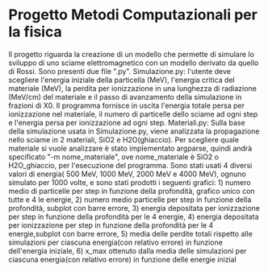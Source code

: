 # Progetto Metodi Computazionali per la fisica
Il progetto riguarda la creazione di un modello che permette di simulare lo sviluppo di uno sciame elettromagnetico con un modello derivato da quello di Rossi. Sono presenti due file ".py".
Simulazione.py: l'utente deve scegliere l'energia iniziale della particella (MeV), l'energia critica del materiale (MeV), la perdita per ionizzazione in una lunghezza di radiazione (MeV/cm) del materiale e il passo di avanzamento della simulazione in frazioni di X0. Il programma fornisce in uscita l'energia totale persa per ionizzazione nel materiale, il numero di particelle dello sciame ad ogni step e l'energia persa per ionizzazione ad ogni step.
Materiali.py: Sulla base della simulazione usata in Simulazione.py, viene analizzata la propagazione nello sciame in 2 materiali, SiO2 e H2O(ghiaccio). Per scegliere quale materiale si  vuole analizzare è stato implementato argparse, quindi andrà specificato "-m nome_materiale", ove nome_materiale è SiO2 o H2O_ghiaccio, per l'esecuzione del programma. Sono stati usati 4 diversi valori di energia( 500 MeV, 1000 MeV, 2000 MeV e 4000 MeV), ognuno simulato per 1000 volte, e sono stati prodotti i seguenti grafici: 1) numero medio di particelle per step in funzione della profondità, grafico unico con tutte e 4 le energie, 2) numero medio particelle per step in funzione della profondità, subplot con barre errore,  3) energia depositata per ionizzazione per step in funzione della profondità per le 4 energie, 4) energia depositata per ionizzazione per step in funzione della profondità per le 4 energie,subplot con barre errore, 5) media delle perdite totali rispetto alle simulazioni per ciascuna energia(con relativo errore) in funzione dell'energia iniziale, 6) x_max ottenuto dalla media delle simulazioni per ciascuna energia(con relativo errore) in funzione delle energie inizial

